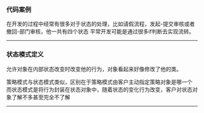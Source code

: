 ### 代码案例
在开发的过程中经常有很多对于状态的处理，比如请假流程，发起-提交审核或者撤回-部门审核，他一共有四个状态
平常开发可能是通过很多if判断去实现流转。
***
### 状态模式定义
允许对象在内部状态改变时改变他的行为，对象看起来好像修改了他的类。

策略模式与状态模式类似，区别在于策略模式由客户主动指定策略对象是哪一个
而状态模式是将行为封装在状态对象中，随着状态的变化行为改变，客户对状态对象了解不多甚至完全不了解
***